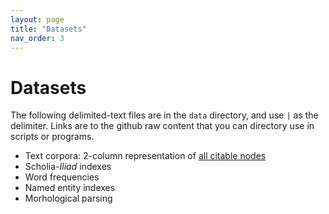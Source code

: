 ```yaml
---
layout: page
title: "Datasets"
nav_order: 3
---
```



# Datasets

The following delimited-text files are in the `data` directory, and use `|` as the delimiter.  Links are to the github raw content that you can directory use in scripts or programs.

- Text corpora:   2-column representation of [all citable nodes](https://raw.githubusercontent.com/hmteditors/composite-summer21/main/data/s21corpus-normed.cex)
- Scholia-*Iliad* indexes
- Word frequencies
- Named entity indexes
- Morhological parsing